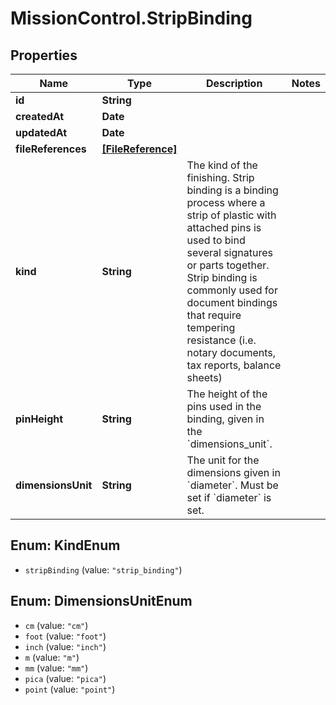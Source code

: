 # MissionControl.StripBinding

## Properties
Name | Type | Description | Notes
------------ | ------------- | ------------- | -------------
**id** | **String** |  | 
**createdAt** | **Date** |  | 
**updatedAt** | **Date** |  | 
**fileReferences** | [**[FileReference]**](FileReference.md) |  | 
**kind** | **String** | The kind of the finishing. Strip binding is a binding process where a strip of plastic with attached pins is used to bind several signatures or parts together. Strip binding is commonly used for document bindings that require tempering resistance (i.e. notary documents, tax reports, balance sheets) | 
**pinHeight** | **String** | The height of the pins used in the binding, given in the &#x60;dimensions_unit&#x60;. | 
**dimensionsUnit** | **String** | The unit for the dimensions given in &#x60;diameter&#x60;. Must be set if &#x60;diameter&#x60; is set. | 

<a name="KindEnum"></a>
## Enum: KindEnum

* `stripBinding` (value: `"strip_binding"`)


<a name="DimensionsUnitEnum"></a>
## Enum: DimensionsUnitEnum

* `cm` (value: `"cm"`)
* `foot` (value: `"foot"`)
* `inch` (value: `"inch"`)
* `m` (value: `"m"`)
* `mm` (value: `"mm"`)
* `pica` (value: `"pica"`)
* `point` (value: `"point"`)

